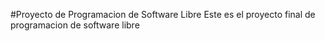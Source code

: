 #Proyecto de Programacion de Software Libre
Este es el proyecto final de programacion de software libre
